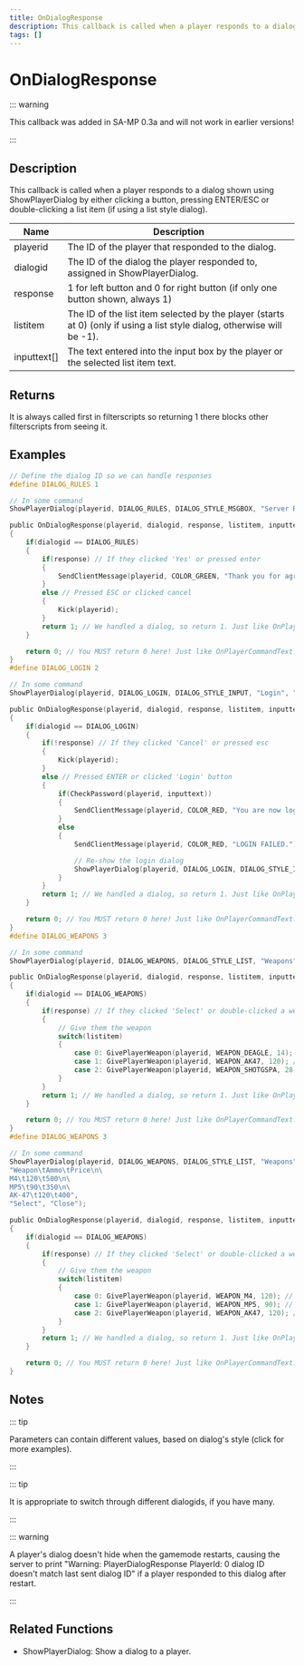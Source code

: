 ```yaml
---
title: OnDialogResponse
description: This callback is called when a player responds to a dialog shown using ShowPlayerDialog by either clicking a button, pressing ENTER/ESC or double-clicking a list item (if using a list style dialog).
tags: []
---
```


# OnDialogResponse

<TagLinks />

::: warning

This callback was added in SA-MP 0.3a and will not work in earlier versions!

:::

## Description

This callback is called when a player responds to a dialog shown using ShowPlayerDialog by either clicking a button, pressing ENTER/ESC or double-clicking a list item (if using a list style dialog).

| Name        | Description                                                                                                             |
| ----------- | ----------------------------------------------------------------------------------------------------------------------- |
| playerid    | The ID of the player that responded to the dialog.                                                                      |
| dialogid    | The ID of the dialog the player responded to, assigned in ShowPlayerDialog.                                             |
| response    | 1 for left button and 0 for right button (if only one button shown, always 1)                                           |
| listitem    | The ID of the list item selected by the player (starts at 0) (only if using a list style dialog, otherwise will be -1). |
| inputtext[] | The text entered into the input box by the player or the selected list item text.                                       |

## Returns

It is always called first in filterscripts so returning 1 there blocks other filterscripts from seeing it.

## Examples

```c
// Define the dialog ID so we can handle responses
#define DIALOG_RULES 1

// In some command
ShowPlayerDialog(playerid, DIALOG_RULES, DIALOG_STYLE_MSGBOX, "Server Rules", "- No Cheating\n- No Spamming\n- Respect Admins\n\nDo you agree to these rules?", "Yes", "No");

public OnDialogResponse(playerid, dialogid, response, listitem, inputtext[])
{
    if(dialogid == DIALOG_RULES)
    {
        if(response) // If they clicked 'Yes' or pressed enter
        {
            SendClientMessage(playerid, COLOR_GREEN, "Thank you for agreeing to the server rules!");
        }
        else // Pressed ESC or clicked cancel
        {
            Kick(playerid);
        }
        return 1; // We handled a dialog, so return 1. Just like OnPlayerCommandText.
    }

    return 0; // You MUST return 0 here! Just like OnPlayerCommandText.
}
#define DIALOG_LOGIN 2

// In some command
ShowPlayerDialog(playerid, DIALOG_LOGIN, DIALOG_STYLE_INPUT, "Login", "Please enter your password:", "Login", "Cancel");

public OnDialogResponse(playerid, dialogid, response, listitem, inputtext[])
{
    if(dialogid == DIALOG_LOGIN)
    {
        if(!response) // If they clicked 'Cancel' or pressed esc
        {
            Kick(playerid);
        }
        else // Pressed ENTER or clicked 'Login' button
        {
            if(CheckPassword(playerid, inputtext))
            {
                SendClientMessage(playerid, COLOR_RED, "You are now logged in!");
            }
            else
            {
                SendClientMessage(playerid, COLOR_RED, "LOGIN FAILED.");

                // Re-show the login dialog
                ShowPlayerDialog(playerid, DIALOG_LOGIN, DIALOG_STYLE_INPUT, "Login", "Please enter your password:", "Login", "Cancel");
            }
        }
        return 1; // We handled a dialog, so return 1. Just like OnPlayerCommandText.
    }

    return 0; // You MUST return 0 here! Just like OnPlayerCommandText.
}
#define DIALOG_WEAPONS 3

// In some command
ShowPlayerDialog(playerid, DIALOG_WEAPONS, DIALOG_STYLE_LIST, "Weapons", "Desert Eagle\nAK-47\nCombat Shotgun", "Select", "Close");

public OnDialogResponse(playerid, dialogid, response, listitem, inputtext[])
{
    if(dialogid == DIALOG_WEAPONS)
    {
        if(response) // If they clicked 'Select' or double-clicked a weapon
        {
            // Give them the weapon
            switch(listitem)
            {
                case 0: GivePlayerWeapon(playerid, WEAPON_DEAGLE, 14); // Give them a desert eagle
                case 1: GivePlayerWeapon(playerid, WEAPON_AK47, 120); // Give them an AK-47
                case 2: GivePlayerWeapon(playerid, WEAPON_SHOTGSPA, 28); // Give them a Combat Shotgun
            }
        }
        return 1; // We handled a dialog, so return 1. Just like OnPlayerCommandText.
    }

    return 0; // You MUST return 0 here! Just like OnPlayerCommandText.
}
#define DIALOG_WEAPONS 3

// In some command
ShowPlayerDialog(playerid, DIALOG_WEAPONS, DIALOG_STYLE_LIST, "Weapons",
"Weapon\tAmmo\tPrice\n\
M4\t120\t500\n\
MP5\t90\t350\n\
AK-47\t120\t400",
"Select", "Close");

public OnDialogResponse(playerid, dialogid, response, listitem, inputtext[])
{
    if(dialogid == DIALOG_WEAPONS)
    {
        if(response) // If they clicked 'Select' or double-clicked a weapon
        {
            // Give them the weapon
            switch(listitem)
            {
                case 0: GivePlayerWeapon(playerid, WEAPON_M4, 120); // Give them an M4
                case 1: GivePlayerWeapon(playerid, WEAPON_MP5, 90); // Give them an MP5
                case 2: GivePlayerWeapon(playerid, WEAPON_AK47, 120); // Give them an AK-47
            }
        }
        return 1; // We handled a dialog, so return 1. Just like OnPlayerCommandText.
    }

    return 0; // You MUST return 0 here! Just like OnPlayerCommandText.
}
```

## Notes

::: tip

Parameters can contain different values, based on dialog's style (click for more examples).

:::

::: tip

It is appropriate to switch through different dialogids, if you have many.

:::

::: warning

A player's dialog doesn't hide when the gamemode restarts, causing the server to print "Warning: PlayerDialogResponse PlayerId: 0 dialog ID doesn't match last sent dialog ID" if a player responded to this dialog after restart.

:::

## Related Functions

- ShowPlayerDialog: Show a dialog to a player.
